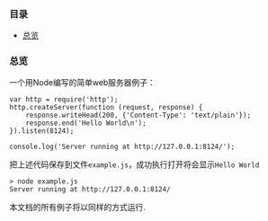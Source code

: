 ###  目录

- [总览](#synopsis)

<a name="synopsis"></a>
###  总览

一个用Node编写的简单web服务器例子：

    var http = require('http');
	http.createServer(function (request, response) {
		response.writeHead(200, {'Content-Type': 'text/plain'});
		response.end('Hello World\n');
	}).listen(8124);

	console.log('Server running at http://127.0.0.1:8124/');

把上述代码保存到文件`example.js`，成功执行打开将会显示`Hello World`

	> node example.js
	Server running at http://127.0.0.1:8124/

本文档的所有例子将以同样的方式运行.